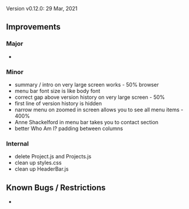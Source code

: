 Version v0.12.0: 29 Mar, 2021
## Improvements

### Major
* 

### Minor
* summary / intro on very large screen works - 50% browser
* menu bar font size is like body font
* correct gap above version history on very large screen - 50%
* first line of version history is hidden
* narrow menu on zoomed in screen allows you to see all menu items - 400%
* Anne Shackelford in menu bar takes you to contact section
* better Who Am I? padding between columns

### Internal
* delete Project.js and Projects.js
* clean up styles.css
* clean up HeaderBar.js

## Known Bugs / Restrictions
* 